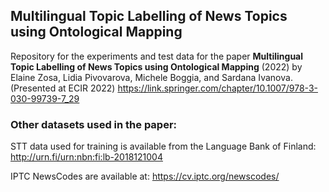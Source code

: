 ## Multilingual Topic Labelling of News Topics using Ontological Mapping
Repository for the experiments and test data for the paper **Multilingual Topic Labelling of News Topics using Ontological Mapping** (2022) by Elaine Zosa, Lidia Pivovarova, Michele Boggia, and Sardana Ivanova.  (Presented at ECIR 2022)
https://link.springer.com/chapter/10.1007/978-3-030-99739-7_29

### Other datasets used in the paper:
STT data used for training is available from the Language Bank of Finland: http://urn.fi/urn:nbn:fi:lb-2018121004

IPTC NewsCodes are available at: https://cv.iptc.org/newscodes/


